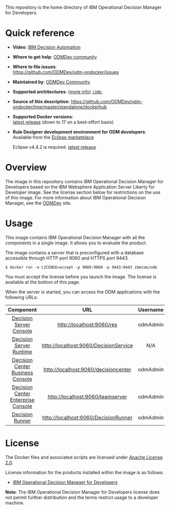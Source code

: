 
This repository is the home directory of IBM Operational Decision Manager for Developers.

# Quick reference

-	**Video**:   [IBM Decision Automation](https://www.youtube.com/watch?v=ccdFtyy34x8&feature=youtu.be)

-	**Where to get help**:   [ODMDev community](https://developer.ibm.com/odm/)

-	**Where to file issues**:  
  https://github.com/ODMDev/odm-ondocker/issues

-	**Maintained by**:   [ODMDev Community](https://github.com/ODMDev)

-	**Supported architectures**:  ([more info](https://github.com/docker-library/official-images#architectures-other-than-amd64))
 [`i386`](https://hub.docker.com/r/i386/websphere-liberty/),
-	**Source of this description**:
        https://github.com/ODMDev/odm-ondocker/tree/master/standalone/dockerhub

-	**Supported Docker versions**:  
	[latest release](https://github.com/docker/docker-ce/releases/latest) (down to 17 on a best-effort basis)

-	**Rule Designer development environment for ODM developers**:  
	Available from the [Eclipse marketplace](https://marketplace.eclipse.org/content/ibm-operational-decision-manager-developers-rule-designer)

	Eclipse v4.4.2 is required. [latest release](https://raw.githubusercontent.com/ODMDev/ruledesigner/8.9.2/p2)

  # Overview

  The image in this repository contains IBM Operational Decision Manager for Developers based on the IBM Websphere Application Server Liberty for Developer image. See the license section below for restrictions on the use of this image. For more information about IBM Operational Decision Manager, see the [ODMDev](https://www.ibm.com/support/knowledgecenter/en/SSQP76_8.9.2/com.ibm.odm.dserver.rules.tutorials/tut_gs_topics/odm_dserver_rules_gs.html) site.


  # Usage

This image contains IBM Operational Decision Manager with all the components in a single image.
It allows you to evaluate the product.

The image contains a server that is preconfigured with a database accessible through HTTP port 9060 and HTTPS port 9443.

```console
$ docker run -e LICENSE=accept -p 9060:9060 -p 9443:9443 ibmcom/odm
```
You must accept the license before you launch the image. The license is available at the bottom of this page.

When the server is started, you can access the ODM applications with the following URLs:

|Component|URL|Username|Password|
|:-----:|:-----:|:-----:|:-----:|
| [Decision Server Console](http://localhost:9060/res) | <http://localhost:9060/res> |odmAdmin|odmAdmin|
| [Decision Server Runtime](http://localhost:9060/DecisionService) |<http://localhost:9060/DecisionService> |N/A|N/A|
| [Decision Center Business Console]( http://localhost:9060/decisioncenter) |  <http://localhost:9060/decisioncenter> |odmAdmin|odmAdmin|
| [Decision Center Enterprise Console]( http://localhost:9060/teamserver) |  <http://localhost:9060/teamserver> |odmAdmin|odmAdmin|
| [Decision Runner]( http://localhost:9060/DecisionRunner) |  <http://localhost:9060/DecisionRunner> |odmAdmin|odmAdmin|


  # License

  The Docker files and associated scripts are licensed under [Apache License 2.0](http://www.apache.org/licenses/LICENSE-2.0.html).

  License information for the products installed within the image is as follows:
  -	[IBM Operational Decision Manager for Developers ](https://raw.githubusercontent.com/ODMDev/odm-ondocker/master/standalone/licenses/Lic_en.txt)

**Note**: The IBM Operational Decision Manager for Developers license does not permit further distribution and the terms restrict usage to a developer machine.
